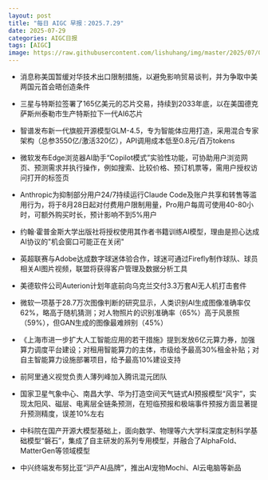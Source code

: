 ```yaml
---
layout: post
title: "每日 AIGC 早报：2025.7.29"
date: 2025-07-29
categories: AIGC日报
tags: [AIGC]
image: https://raw.githubusercontent.com/lishuhang/img/master/2025/07/0729-d.webp
---
```


- 消息称美国暂缓对华技术出口限制措施，以避免影响贸易谈判，并为争取中美两国元首会晤创造条件

- 三星与特斯拉签署了165亿美元的芯片交易，持续到2033年底，以在美国德克萨斯州泰勒市生产特斯拉下一代AI6芯片

- 智谱发布新一代旗舰开源模型GLM-4.5，专为智能体应用打造，采用混合专家架构（总参3550亿/激活320亿），API调用成本低至0.8元/百万tokens

- 微软发布Edge浏览器AI助手“Copilot模式”实验性功能，可协助用户浏览网页、预测需求并执行操作，例如搜索、比较价格、预订机票等，需用户授权访问打开的标签页

- Anthropic为抑制部分用户24/7持续运行Claude Code及账户共享和转售等滥用行为，将于8月28日起对付费用户限制用量，Pro用户每周可使用40-80小时，可额外购买时长，预计影响不到5%用户

- 约翰·霍普金斯大学出版社将授权使用其作者书籍训练AI模型，理由是担心达成AI协议的"机会窗口可能正在关闭"

- 英超联赛与Adobe达成数字球迷体验合作，球迷可通过Firefly制作球队、球员相关AI图片视频，联盟将获得客户管理及数据分析工具

- 美德软件公司Auterion计划年底前向乌克兰交付3.3万套AI无人机打击套件

- 微软一项基于28.7万次图像判断的研究显示，人类识别AI生成图像准确率仅62%，略高于随机猜测；对人物照片的识别准确率（65%）高于风景照（59%），但GAN生成的图像最难辨别（45%）

- 《上海市进一步扩大人工智能应用的若干措施》提到发放6亿元算力券，加强算力调度平台建设；对租用智能算力的主体，市级给予最高30%租金补贴；对自主智能算力设施部署项目，给予最高10%建设支持

- 前阿里通义视觉负责人薄列峰加入腾讯混元团队

- 国家卫星气象中心、南昌大学、华为打造空间天气链式AI预报模型“风宇”，实现太阳风、磁层、电离层全链条预测，在短临预报和极端事件预报方面显著提升预测精度，误差10%左右

- 中科院在国产开源大模型基础上，面向数学、物理等六大学科深度定制科学基础模型“磐石”，集成了自主研发的系列专用模型，并融合了AlphaFold、MatterGen等领域模型

- 中兴终端发布努比亚“沪产AI品牌”，推出AI宠物Mochi、AI云电脑等新品